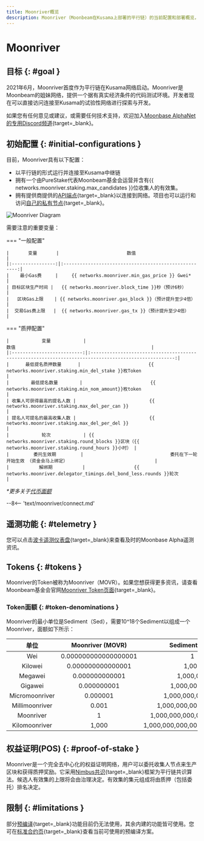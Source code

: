 ```yaml
---
title: Moonriver概览
description: Moonriver（Moonbeam在Kusama上部署的平行链）的当前配置和部署概览，以及如何使用Solidity进行开发。
---
```


# Moonriver

## 目标 {: #goal }

2021年6月，Moonriver首度作为平行链在Kusama网络启动。Moonriver是Moonbeam的姐妹网络，提供一个据有真实经济条件的代码测试环境。开发者现在可以直接访问连接至Kusama的试验性网络进行探索与开发。

如果您有任何意见或建议，或需要任何技术支持，欢迎加入[Moonbase AlphaNet的专用Discord频道](https://discord.gg/PfpUATX){target=_blank}。

## 初始配置 {: #initial-configurations }

目前，Moonriver具有以下配置：

- 以平行链的形式运行并连接至Kusama中继链
- 拥有一个由PureStake代表Moonbeam基金会运营并含有{{ networks.moonriver.staking.max_candidates }}位收集人的有效集。
- 拥有提供商提供的[API端点](/builders/get-started/endpoints/){target=_blank}以连接到网络。项目也可以运行和访问[自己的私有节点](/node-operators/networks/run-a-node/){target=_blank}。

![Moonriver Diagram](/images/learn/platform/networks/moonriver-diagram.png)

需要注意的重要变量：

=== "一般配置"

    |       变量       |                         数值                          |
    |:----------------:|:-----------------------------------------------------:|
    |    最小Gas费     |     {{ networks.moonriver.min_gas_price }} Gwei*      |
    | 目标区块生产时间 |   {{ networks.moonriver.block_time }}秒（预计6秒）    |
    |   区块Gas上限    | {{ networks.moonriver.gas_block }}（预计提升至少4倍） |
    |  交易Gas费上限   |  {{ networks.moonriver.gas_tx }}（预计提升至少4倍）   |

=== "质押配置"

    |            变量            |                                                 数值                                                  |
    |:--------------------------:|:-----------------------------------------------------------------------------------------------------:|
    |      最低提名质押数量      |                         {{ networks.moonriver.staking.min_del_stake }}枚Token                         |
    |        最低提名数量        |                         {{ networks.moonriver.staking.min_nom_amount}}枚token                         |
    | 收集人可获得最高的提名人数 |                           {{ networks.moonriver.staking.max_del_per_can }}                            |
    | 提名人可提名的最高收集人数 |                           {{ networks.moonriver.staking.max_del_per_del }}                            |
    |            轮次            | {{ networks.moonriver.staking.round_blocks }}区块（{{ networks.moonriver.staking.round_hours }}小时） |
    |         委托生效期         |                                委托在下一轮开始生效 （资金会马上绑定）                                |
    |           解绑期           |                  {{ networks.moonriver.delegator_timings.del_bond_less.rounds }}轮次                  |

_*更多关于[代币面额](#token-denominations)_

--8<-- 'text/moonriver/connect.md'

## 遥测功能 {: #telemetry }

您可以点击[波卡遥测仪表盘](https://telemetry.polkadot.io/#list/0x401a1f9dca3da46f5c4091016c8a2f26dcea05865116b286f60f668207d1474b){target=_blank}来查看及时的Moonbase Alpha遥测资讯。

## Tokens {: #tokens }

Moonriver的Token被称为Moonriver（MOVR）。如果您想获得更多资讯，请查看Moonbeam基金会官网[Moonriver Token页面](https://moonbeam.foundation/moonriver-token/){target=_blank}。

### Token面额  {: #token-denominations }

Moonriver的最小单位是Sediment（Sed），需要10^18个Sediment以组成一个Moonriver，面额如下所示：

|      单位      |   Moonriver (MOVR)   |        Sediment (Sed)         |
|:--------------:|:--------------------:|:-----------------------------:|
|      Wei       | 0.000000000000000001 |               1               |
|    Kilowei     |  0.000000000000001   |             1,000             |
|    Megawei     |    0.000000000001    |           1,000,000           |
|    Gigawei     |     0.000000001      |         1,000,000,000         |
| Micromoonriver |       0.000001       |       1,000,000,000,000       |
| Millimoonriver |        0.001         |     1,000,000,000,000,000     |
|   Moonriver    |          1           |   1,000,000,000,000,000,000   |
| Kilomoonriver  |        1,000         | 1,000,000,000,000,000,000,000 |

## 权益证明(POS) {: #proof-of-stake }

Moonriver是一个完全去中心化的权益证明网络，用户可以委托收集人节点来生产区块和获得质押奖励。它采用[Nimbus共识](/learn/features/consensus/){target=_blank}框架为平行链共识算法。候选人有效集的上限将会由治理决定。有效集的集元组成将由质押（包括委托）排名决定。

## 限制 {: #limitations }

部分[预编译](https://docs.klaytn.com/smart-contract/precompiled-contracts){target=_blank}功能目前仍无法使用，其余内建的功能皆可使用。您可在[标准合约页](/builders/build/canonical-contracts/precompiles/){target=_blank}查看当前可使用的预编译方案。
